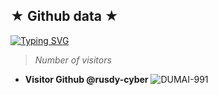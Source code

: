 ## ★ Github data ★

<a href="https://github.com/rusdy-cyber"><img src="http://readme-typing-svg.herokuapp.com?font=Fira+Code&pause=1000&color=F724DD&random=false&width=435&lines=folow+github+Rusdy+%5E_%5E" alt="Typing SVG" /></a>

> _Number of visitors_

- **Visitor Github @rusdy-cyber**
       ![DUMAI-991](https://komarev.com/ghpvc/?username=rusdy-cyber&color=blue)
  >
<!--
**rusdy-cyber/rusdy-cyber** is a ✨ _special_ ✨ repository because its `README.md` (this file) appears on your GitHub profile.

Here are some ideas to get you started:

- 🔭 I’m currently working on ...
- 🌱 I’m currently learning ...
- 👯 I’m looking to collaborate on ...
- 🤔 I’m looking for help with ...
- 💬 Ask me about ...
- 📫 How to reach me: ...
- 😄 Pronouns: ...
- ⚡ Fun fact: ...
-->

